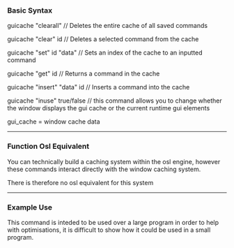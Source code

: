 ### Basic Syntax

guicache "clearall" // Deletes the entire cache of all saved commands

guicache "clear" id // Deletes a selected command from the cache

guicache "set" id "data" // Sets an index of the cache to an inputted command

guicache "get" id // Returns a command in the cache

guicache "insert" "data" id // Inserts a command into the cache

guicache "inuse" true/false // this command allows you to change whether the window displays the gui cache or the current runtime gui elements

gui_cache = window cache data

---

### Function Osl Equivalent

You can technically build a caching system within the osl engine, however these commands interact directly with the window caching system.

There is therefore no osl equivalent for this system

---

### Example Use

This command is inteded to be used over a large program in order to help with optimisations, it is difficult to show how it could be used in a small program.
